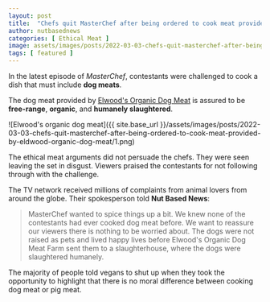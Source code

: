 ```yaml
---
layout: post
title:  "Chefs quit MasterChef after being ordered to cook meat provided by Elwood's Organic Dog Meat"
author: nutbasednews
categories: [ Ethical Meat ]
image: assets/images/posts/2022-03-03-chefs-quit-masterchef-after-being-ordered-to-cook-meat-provided-by-eldwood-organic-dog-meat/0.png
tags: [ featured ]
---
```


In the latest episode of _MasterChef_, contestants were challenged to cook a dish that must include **dog meats**.

The dog meat provided by [Elwood's Organic Dog Meat](https://www.elwooddogmeat.com/) is assured to be **free-range**, **organic**, and **humanely slaughtered**.

![Elwood's organic dog meat]({{ site.base_url }}/assets/images/posts/2022-03-03-chefs-quit-masterchef-after-being-ordered-to-cook-meat-provided-by-eldwood-organic-dog-meat/1.png)

The ethical meat arguments did not persuade the chefs. They were seen leaving the set in disgust. Viewers praised the contestants for not following through with the challenge.

The TV network received millions of complaints from animal lovers from around the globe. Their spokesperson told **Nut Based News**:

> MasterChef wanted to spice things up a bit. We knew none of the contestants had ever cooked dog meat before. We want to reassure our viewers there is nothing to be worried about. The dogs were not raised as pets and lived happy lives before Elwood's Organic Dog Meat Farm sent them to a slaughterhouse, where the dogs were slaughtered humanely.

The majority of people told vegans to shut up when they took the opportunity to highlight that there is no moral difference between cooking dog meat or pig meat.
